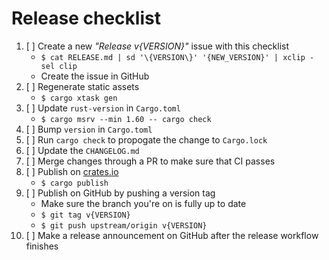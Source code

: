 # Release checklist

1. [ ] Create a new _"Release v{VERSION}"_ issue with this checklist
    - `$ cat RELEASE.md | sd '\{VERSION\}' '{NEW_VERSION}' | xclip -sel clip`
    - Create the issue in GitHub
1. [ ] Regenerate static assets
    - `$ cargo xtask gen`
1. [ ] Update `rust-version` in `Cargo.toml`
    - `$ cargo msrv --min 1.60 -- cargo check`
1. [ ] Bump `version` in `Cargo.toml`
1. [ ] Run `cargo check` to propogate the change to `Cargo.lock`
1. [ ] Update the `CHANGELOG.md`
1. [ ] Merge changes through a PR to make sure that CI passes
1. [ ] Publish on [crates.io](crates.io)
    - `$ cargo publish`
1. [ ] Publish on GitHub by pushing a version tag
    - Make sure the branch you're on is fully up to date
    - `$ git tag v{VERSION}`
    - `$ git push upstream/origin v{VERSION}`
1. [ ] Make a release announcement on GitHub after the release workflow finishes
